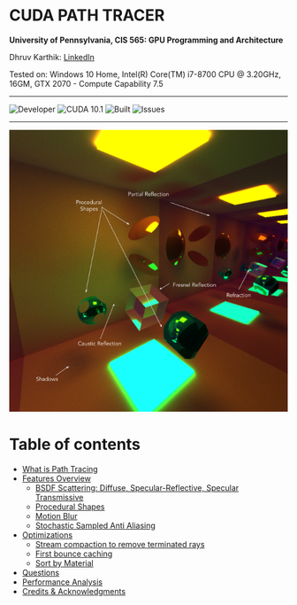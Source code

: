 
CUDA PATH TRACER
==================================================================

**University of Pennsylvania, CIS 565: GPU Programming and Architecture**

Dhruv Karthik: [LinkedIn](https://www.linkedin.com/in/dhruv_karthik/)

Tested on: Windows 10 Home, Intel(R) Core(TM) i7-8700 CPU @ 3.20GHz, 16GM, GTX 2070 - Compute Capability 7.5
____________________________________________________________________________________
![Developer](https://img.shields.io/badge/Developer-Dhruv-0f97ff.svg?style=flat) ![CUDA 10.1](https://img.shields.io/badge/CUDA-10.1-yellow.svg) ![Built](https://img.shields.io/appveyor/ci/gruntjs/grunt.svg) ![Issues](https://img.shields.io/badge/issues-none-green.svg)
____________________________________________________________________________________
<p align="center">
  <img  src="img/frontpage.png">
</p>

Table of contents
=================
   * [What is Path Tracing](#installation)
   * [Features Overview](#usage)
      * [BSDF Scattering: Diffuse, Specular-Reflective, Specular Transmissive](#stdin)
      * [Procedural Shapes](#local-files)
      * [Motion Blur](#remote-files)
      * [Stochastic Sampled Anti Aliasing](#multiple-files)  
  * [Optimizations ](#combo)
    * [Stream compaction to remove terminated rays](#auto-insert-and-update-toc)
    * [First bounce caching](#github-token)
    * [Sort by Material](#github-token)
   * [Questions](#tests)
   * [Performance Analysis](#dependency)
   * [Credits & Acknowledgments](#dependency)

